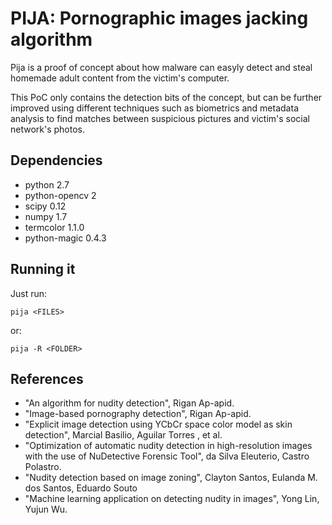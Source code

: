 PIJA: Pornographic images jacking algorithm
===========================================

Pija is a proof of concept about how malware can easyly detect and steal
homemade adult content from the victim's computer.

This PoC only contains the detection bits of the concept, but can be further
improved using different techniques such as biometrics and metadata analysis to
find matches between suspicious pictures and victim's social network's photos.

## Dependencies

* python 2.7
* python-opencv 2
* scipy 0.12
* numpy 1.7
* termcolor 1.1.0
* python-magic 0.4.3

## Running it

Just run:

`pija <FILES>`

or:

`pija -R <FOLDER>`

## References

* "An algorithm for nudity detection", Rigan Ap-apid.
* "Image-based pornography detection", Rigan Ap-apid.
* "Explicit image detection using YCbCr space color model as skin detection", Marcial Basilio, Aguilar Torres , et al.
* "Optimization of automatic nudity detection in high-resolution images with the use of NuDetective Forensic Tool", da Silva Eleuterio, Castro Polastro.
* "Nudity detection based on image zoning", Clayton Santos, Eulanda M. dos Santos, Eduardo Souto
* "Machine learning application on detecting nudity in images", Yong Lin, Yujun Wu.
